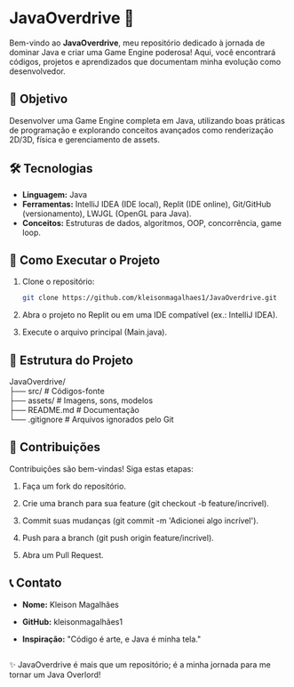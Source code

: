 # JavaOverdrive 🚀

Bem-vindo ao **JavaOverdrive**, meu repositório dedicado à jornada de dominar Java e criar uma Game Engine poderosa! Aqui, você encontrará códigos, projetos e aprendizados que documentam minha evolução como desenvolvedor.

## 🎯 Objetivo  
Desenvolver uma Game Engine completa em Java, utilizando boas práticas de programação e explorando conceitos avançados como renderização 2D/3D, física e gerenciamento de assets.

## 🛠️ Tecnologias  
- **Linguagem:** Java  
- **Ferramentas:** IntelliJ IDEA (IDE local), Replit (IDE online), Git/GitHub (versionamento), LWJGL (OpenGL para Java).  
- **Conceitos:** Estruturas de dados, algoritmos, OOP, concorrência, game loop.  

## 🚀 Como Executar o Projeto  
1. Clone o repositório:  
   ```bash  
   git clone https://github.com/kleisonmagalhaes1/JavaOverdrive.git
   ```
2. Abra o projeto no Replit ou em uma IDE compatível (ex.: IntelliJ IDEA).

3. Execute o arquivo principal (Main.java).
## 📂 Estrutura do Projeto
  JavaOverdrive/  
  ├── src/            # Códigos-fonte  
  ├── assets/         # Imagens, sons, modelos  
  ├── README.md       # Documentação  
  └── .gitignore      # Arquivos ignorados pelo Git  

## 🌟 Contribuições
Contribuições são bem-vindas! Siga estas etapas:

1. Faça um fork do repositório.

2. Crie uma branch para sua feature (git checkout -b feature/incrivel).

3. Commit suas mudanças (git commit -m 'Adicionei algo incrível').

4. Push para a branch (git push origin feature/incrivel).

5. Abra um Pull Request.

## 📞 Contato
- **Nome:** Kleison Magalhães

- **GitHub:** kleisonmagalhães1

- **Inspiração:** "Código é arte, e Java é minha tela."
##
✨ JavaOverdrive é mais que um repositório; é a minha jornada para me tornar um Java Overlord!
